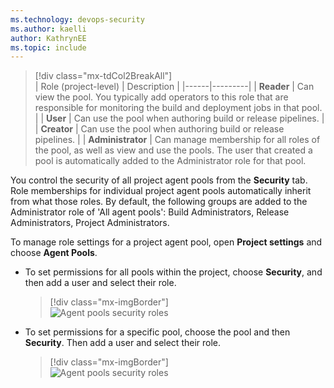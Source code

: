 ```yaml
---
ms.technology: devops-security
ms.author: kaelli
author: KathrynEE
ms.topic: include
---
```





> [!div class="mx-tdCol2BreakAll"]  
> |  Role (project-level)  | Description |
> |------|---------|
> | **Reader** | Can view the pool. You typically add operators to this role that are responsible for monitoring the build and deployment jobs in that pool.  |
> | **User** | Can use the pool when authoring build or release pipelines. |
> | **Creator** | Can use the pool when authoring build or release pipelines. |
> | **Administrator** | Can manage membership for all roles of the pool, as well as view and use the pools. The user that created a pool is automatically added to the Administrator role for that pool.

You control the security of all project agent pools from the **Security** tab. Role memberships for individual project agent pools automatically inherit from what those roles. By default, the following groups are added to the Administrator role of 'All agent pools': Build Administrators, Release Administrators, Project Administrators.

To manage role settings for a project agent pool, open **Project settings** and choose **Agent Pools**.

- To set permissions for all pools within the project, choose **Security**, and then add a user and select their role.

	> [!div class="mx-imgBorder"]  
	> ![Agent pools security roles](/azure/devops/organizations/security/media/security-roles/pipeline-all-security-roles.png) 

- To set permissions for a specific pool, choose the pool and then **Security**. Then add a user and select their role.

	> [!div class="mx-imgBorder"]  
	> ![Agent pools security roles](/azure/devops/organizations/security/media/security-roles/pipline-individual-security-role.png) 
